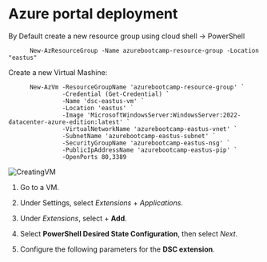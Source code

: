 # Azure portal deployment

By Default create a new resource group using cloud shell -> PowerShell
```
      New-AzResourceGroup -Name azurebootcamp-resource-group -Location "eastus"
```
Create a new Virtual Mashine:
```
      New-AzVm -ResourceGroupName 'azurebootcamp-resource-group' `
               -Credential (Get-Credential) `
               -Name 'dsc-eastus-vm' `
               -Location 'eastus' `
               -Image 'MicrosoftWindowsServer:WindowsServer:2022-datacenter-azure-edition:latest' `
               -VirtualNetworkName 'azurebootcamp-eastus-vnet' `
               -SubnetName 'azurebootcamp-eastus-subnet' `
               -SecurityGroupName 'azurebootcamp-eastus-nsg' `
               -PublicIpAddressName 'azurebootcamp-eastus-pip' `
               -OpenPorts 80,3389
```
![CreatingVM](https://github.com/LeonidChetverikov/azurebootcamp/assets/34073185/0f19bcad-baae-4598-8d4d-9d901bfbfb6e)


1. Go to a VM.

2. Under Settings, select *Extensions* + *Applications*.

3. Under *Extensions*, select + **Add**.

4. Select **PowerShell Desired State Configuration**, then select *Next*.

5. Configure the following parameters for the **DSC extension**.
   

